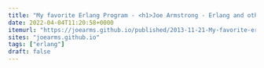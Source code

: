 ```yaml
---
title: "My favorite Erlang Program - <h1>Joe Armstrong - Erlang and other stuff</h1>"
date: 2022-04-04T11:20:58+0000
itemurl: "https://joearms.github.io/published/2013-11-21-My-favorite-erlang-program.html"
sites: "joearms.github.io"
tags: ["erlang"]
draft: false
---
```

